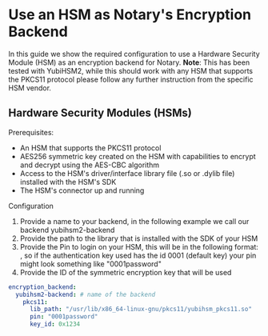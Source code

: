# Use an HSM as Notary's Encryption Backend

In this guide we show the required configuration to use a Hardware Security Module (HSM) as an encryption backend for Notary.
**Note**: This has been tested with YubiHSM2, while this should work with any HSM that supports the PKCS11 protocol please follow any further instruction from the specific HSM vendor.

## Hardware Security Modules (HSMs)

Prerequisites:
- An HSM that supports the PKCS11 protocol
- AES256 symmetric key created on the HSM with capabilities to encrypt and decrypt using the AES-CBC algorithm
- Access to the HSM's driver/interface library file (.so or .dylib file) installed with the HSM's SDK
- The HSM's connector up and running

Configuration
1. Provide a name to your backend, in the following example we call our backend yubihsm2-backend
2. Provide the path to the library that is installed with the SDK of your HSM
3. Provide the Pin to login on your HSM, this will be in the following format: <auth key id><password>, so if the authentication key used has the id 0001 (default key) your pin might look something like "0001password"
4. Provide the ID of the symmetric encryption key that will be used

```yaml
encryption_backend:
  yubihsm2-backend: # name of the backend
    pkcs11:
      lib_path: "/usr/lib/x86_64-linux-gnu/pkcs11/yubihsm_pkcs11.so"
      pin: "0001password"
      key_id: 0x1234
```
